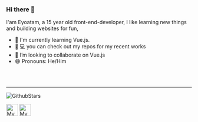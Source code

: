 ### Hi there 👋

I'am Eyoatam, a 15 year old front-end-developer, I like learning new things
 and building websites for fun,
 
- 🌱 I'm currently learning Vue.js. 
- 🔭 💻 you can check out my repos for my recent works 
- 👯 I’m looking to collaborate on Vue.js
- 😄 Pronouns: He/Him
 
<br><br>
<hr/>

![GithubStars](https://github-readme-stats.vercel.app/api/?username=Eyoatam&show_icons=true&title_color=fff&icon_color=79ff97&text_color=9f9f9f&bg_color=151515)

 <a href="https://codepen.io/Eyoatam">
  <img width="32" align="left"
     alt="My GitHub profile"
     src="https://cdn.jsdelivr.net/npm/simple-icons@v3/icons/github.svg">
</a>
<a href="https://www.instagram.com/eyoatam.codes">
  <img width="32" align="left"
     alt="My Instagram profile"
     src="https://cdn.jsdelivr.net/npm/simple-icons@v3/icons/instagram.svg">
</a>
